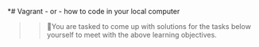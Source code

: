 *# Vagrant - or - how to code in your local computer
>>You are tasked to come up with solutions for the tasks below yourself to meet with the above learning objectives.

